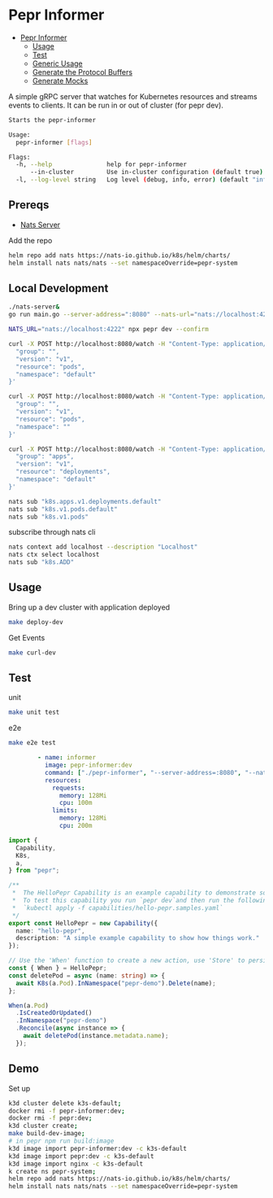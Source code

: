 # Pepr Informer

- [Pepr Informer](#pepr-informer)
  - [Usage](#usage)
  - [Test](#test)
  - [Generic Usage](#generic-usage)
  - [Generate the Protocol Buffers](#generate-the-protocol-buffers)
  - [Generate Mocks](#generate-mocks)

A simple gRPC server that watches for Kubernetes resources and streams events to clients. It can be run in or out of cluster (for pepr dev).

```bash
Starts the pepr-informer

Usage:
  pepr-informer [flags]

Flags:
  -h, --help               help for pepr-informer
      --in-cluster         Use in-cluster configuration (default true)
  -l, --log-level string   Log level (debug, info, error) (default "info")
```

## Prereqs

- [Nats Server](https://github.com/nats-io/nats-server/releases/tag/v2.10.26)

Add the repo 
```bash
helm repo add nats https://nats-io.github.io/k8s/helm/charts/
helm install nats nats/nats --set namespaceOverride=pepr-system
```

## Local Development

```bash
./nats-server&
go run main.go --server-address=":8080" --nats-url="nats://localhost:4222" --in-cluster=false
```

```bash
NATS_URL="nats://localhost:4222" npx pepr dev --confirm 
```

```bash
curl -X POST http://localhost:8080/watch -H "Content-Type: application/json" -d '{
  "group": "",
  "version": "v1",
  "resource": "pods",
  "namespace": "default"
}'

curl -X POST http://localhost:8080/watch -H "Content-Type: application/json" -d '{
  "group": "",
  "version": "v1",
  "resource": "pods",
  "namespace": ""
}'

curl -X POST http://localhost:8080/watch -H "Content-Type: application/json" -d '{
  "group": "apps",
  "version": "v1",
  "resource": "deployments",
  "namespace": "default"
}'

nats sub "k8s.apps.v1.deployments.default"
nats sub "k8s.v1.pods.default"
nats sub "k8s.v1.pods"
```

subscribe through nats cli 

```bash
nats context add localhost --description "Localhost"
nats ctx select localhost
nats sub "k8s.ADD"
```

## Usage

Bring up a dev cluster with application deployed  
```bash
make deploy-dev
```

Get Events

```bash
make curl-dev
```


## Test 

unit 
```bash
make unit test
```

e2e
```bash
make e2e test
```

```yaml
        - name: informer
          image: pepr-informer:dev
          command: ["./pepr-informer", "--server-address=:8080", "--nats-url=nats://nats-headless:4222"]
          resources:
            requests:
              memory: 128Mi
              cpu: 100m
            limits:
              memory: 128Mi
              cpu: 200m
```

```ts
import {
  Capability,
  K8s,
  a,
} from "pepr";

/**
 *  The HelloPepr Capability is an example capability to demonstrate some general concepts of Pepr.
 *  To test this capability you run `pepr dev`and then run the following command:
 *  `kubectl apply -f capabilities/hello-pepr.samples.yaml`
 */
export const HelloPepr = new Capability({
  name: "hello-pepr",
  description: "A simple example capability to show how things work."
});

// Use the 'When' function to create a new action, use 'Store' to persist data
const { When } = HelloPepr;
const deletePod = async (name: string) => {
  await K8s(a.Pod).InNamespace("pepr-demo").Delete(name);
};

When(a.Pod)
  .IsCreatedOrUpdated()
  .InNamespace("pepr-demo")
  .Reconcile(async instance => {
    await deletePod(instance.metadata.name);
  });
```


## Demo 


Set up

```bash
k3d cluster delete k3s-default;
docker rmi -f pepr-informer:dev;
docker rmi -f pepr:dev; 
k3d cluster create;
make build-dev-image;
# in pepr npm run build:image
k3d image import pepr-informer:dev -c k3s-default
k3d image import pepr:dev -c k3s-default
k3d image import nginx -c k3s-default
k create ns pepr-system;
helm repo add nats https://nats-io.github.io/k8s/helm/charts/
helm install nats nats/nats --set namespaceOverride=pepr-system
```

